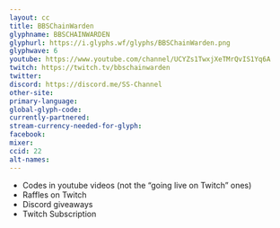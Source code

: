 ```yaml
---
layout: cc
title: BBSChainWarden
glyphname: BBSCHAINWARDEN
glyphurl: https://i.glyphs.wf/glyphs/BBSChainWarden.png
glyphwave: 6
youtube: https://www.youtube.com/channel/UCYZs1TwxjXeTMrQvIS1Yq6A
twitch: https://twitch.tv/bbschainwarden
twitter: 
discord: https://discord.me/SS-Channel
other-site: 
primary-language: 
global-glyph-code: 
currently-partnered: 
stream-currency-needed-for-glyph: 
facebook: 
mixer: 
ccid: 22
alt-names: 
---
```

* Codes in youtube videos (not the “going live on Twitch” ones)
* Raffles on Twitch
* Discord giveaways
* Twitch Subscription
